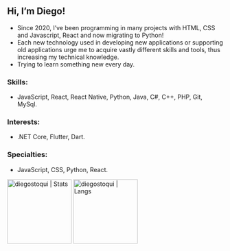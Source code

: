## Hi, I’m Diego!

* Since 2020, I’ve been programming in many projects with HTML, CSS and Javascript, React and now migrating to Python! 
* Each new technology used in developing new applications or supporting old applications urge me to acquire vastly different skills and tools, thus increasing my technical knowledge.
* Trying to learn something new every day.

### Skills:
* JavaScript, React, React Native, Python, Java, C#, C++, PHP, Git, MySql.

### Interests:
* .NET Core, Flutter, Dart.

### Specialties:
* JavaScript, CSS, Python, React. 

<img height="150px" src="https://github-readme-stats.vercel.app/api?username=diegostoqui&show_icons=true&theme=dark" alt="diegostoqui | Stats" />
<img height="150px" src="https://github-readme-stats.vercel.app/api/top-langs/?username=diegostoqui&langs_count=6&theme=dark&layout=compact" alt="diegostoqui | Langs" />

